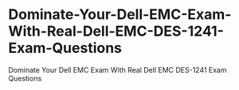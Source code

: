 # Dominate-Your-Dell-EMC-Exam-With-Real-Dell-EMC-DES-1241-Exam-Questions
Dominate Your Dell EMC Exam With Real Dell EMC DES-1241 Exam Questions
